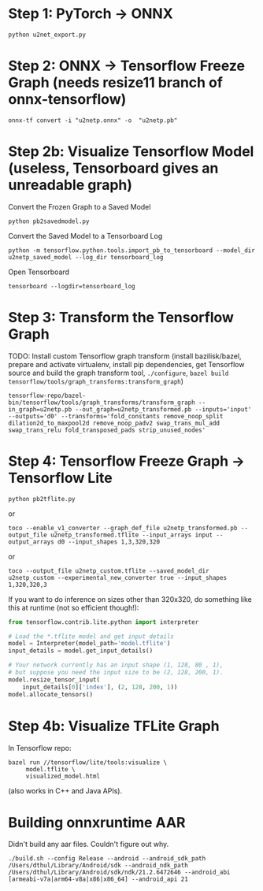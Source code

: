 # Step 1: PyTorch -> ONNX

`python u2net_export.py`

# Step 2: ONNX -> Tensorflow Freeze Graph (needs resize11 branch of onnx-tensorflow)

`onnx-tf convert -i "u2netp.onnx" -o  "u2netp.pb"`

# Step 2b: Visualize Tensorflow Model (useless, Tensorboard gives an unreadable graph)

Convert the Frozen Graph to a Saved Model

`python pb2savedmodel.py`

Convert the Saved Model to a Tensorboard Log

`python -m tensorflow.python.tools.import_pb_to_tensorboard --model_dir u2netp_saved_model --log_dir tensorboard_log`

Open Tensorboard

`tensorboard --logdir=tensorboard_log`

# Step 3: Transform the Tensorflow Graph

TODO: Install custom Tensorflow graph transform (install bazilisk/bazel, prepare and activate virtualenv, install pip dependencies, get Tensorflow source and build the graph transform tool, `./configure`, `bazel build tensorflow/tools/graph_transforms:transform_graph`)

`tensorflow-repo/bazel-bin/tensorflow/tools/graph_transforms/transform_graph --in_graph=u2netp.pb --out_graph=u2netp_transformed.pb --inputs='input' --outputs='d0' --transforms='fold_constants remove_noop_split dilation2d_to_maxpool2d remove_noop_padv2 swap_trans_mul_add swap_trans_relu fold_transposed_pads strip_unused_nodes'`

# Step 4: Tensorflow Freeze Graph -> Tensorflow Lite

`python pb2tflite.py`

or

`toco --enable_v1_converter --graph_def_file u2netp_transformed.pb --output_file u2netp_transformed.tflite --input_arrays input --output_arrays d0 --input_shapes 1,3,320,320`

or

`toco --output_file u2netp_custom.tflite --saved_model_dir u2netp_custom --experimental_new_converter true --input_shapes 1,320,320,3`

If you want to do inference on sizes other than 320x320, do something like this at runtime (not so efficient though!):

```python
from tensorflow.contrib.lite.python import interpreter

# Load the *.tflite model and get input details
model = Interpreter(model_path='model.tflite')
input_details = model.get_input_details()

# Your network currently has an input shape (1, 128, 80 , 1),
# but suppose you need the input size to be (2, 128, 200, 1).
model.resize_tensor_input(
    input_details[0]['index'], (2, 128, 200, 1))
model.allocate_tensors()
```

# Step 4b: Visualize TFLite Graph

In Tensorflow repo:
```
bazel run //tensorflow/lite/tools:visualize \
     model.tflite \
     visualized_model.html
```

(also works in C++ and Java APIs).

# Building onnxruntime AAR
Didn't build any aar files. Couldn't figure out why.

`./build.sh --config Release --android --android_sdk_path /Users/dthul/Library/Android/sdk --android_ndk_path /Users/dthul/Library/Android/sdk/ndk/21.2.6472646 --android_abi [armeabi-v7a|arm64-v8a|x86|x86_64] --android_api 21`